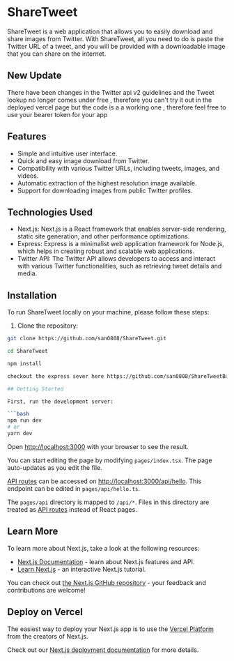# ShareTweet

ShareTweet is a web application that allows you to easily download and share images from Twitter. With ShareTweet, all you need to do is paste the Twitter URL of a tweet, and you will be provided with a downloadable image that you can share on the internet.

## New Update

There have been changes in the Twitter api v2 guidelines and the Tweet lookup no longer comes under free , therefore you can't try it out in the deployed vercel page
but the code is a a working one , therefore feel free to use your bearer token for your app

## Features

- Simple and intuitive user interface.
- Quick and easy image download from Twitter.
- Compatibility with various Twitter URLs, including tweets, images, and videos.
- Automatic extraction of the highest resolution image available.
- Support for downloading images from public Twitter profiles.

## Technologies Used

- Next.js: Next.js is a React framework that enables server-side rendering, static site generation, and other performance optimizations.
- Express: Express is a minimalist web application framework for Node.js, which helps in creating robust and scalable web applications.
- Twitter API: The Twitter API allows developers to access and interact with various Twitter functionalities, such as retrieving tweet details and media.

## Installation

To run ShareTweet locally on your machine, please follow these steps:

1. Clone the repository:

```bash
git clone https://github.com/san0808/ShareTweet.git

cd ShareTweet

npm install

checkout the express sever here https://github.com/san0808/ShareTweetBackend

## Getting Started

First, run the development server:

```bash
npm run dev
# or
yarn dev
```

Open [http://localhost:3000](http://localhost:3000) with your browser to see the result.

You can start editing the page by modifying `pages/index.tsx`. The page auto-updates as you edit the file.

[API routes](https://nextjs.org/docs/api-routes/introduction) can be accessed on [http://localhost:3000/api/hello](http://localhost:3000/api/hello). This endpoint can be edited in `pages/api/hello.ts`.

The `pages/api` directory is mapped to `/api/*`. Files in this directory are treated as [API routes](https://nextjs.org/docs/api-routes/introduction) instead of React pages.

## Learn More

To learn more about Next.js, take a look at the following resources:

- [Next.js Documentation](https://nextjs.org/docs) - learn about Next.js features and API.
- [Learn Next.js](https://nextjs.org/learn) - an interactive Next.js tutorial.

You can check out [the Next.js GitHub repository](https://github.com/vercel/next.js/) - your feedback and contributions are welcome!

## Deploy on Vercel

The easiest way to deploy your Next.js app is to use the [Vercel Platform](https://vercel.com/new?utm_medium=default-template&filter=next.js&utm_source=create-next-app&utm_campaign=create-next-app-readme) from the creators of Next.js.

Check out our [Next.js deployment documentation](https://nextjs.org/docs/deployment) for more details.
